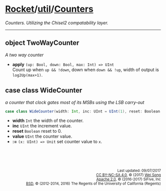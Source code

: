 [Rocket](../Readme.md)/[util](../util.md)/[Counters](https://github.com/freechipsproject/rocket-chip/tree/master/src/main/scala/util/Counters.scala)
========================
*Counters.*
*Utilizing the Chisel2 compatability layer.*

************************

object TwoWayCounter
-------------------
*A two way counter*

+ **apply** `(up: Bool, down: Bool, max: Int) => UInt`<br>
  Count up when `up && !down`, down when `down && !up`, width of output is `log2Up(max+1)`.

case class WideCounter
------------------
*a counter that clock gates most of its MSBs using the LSB carry-out*

~~~scala
case class WideCounter(width: Int, inc: UInt = UInt(1), reset: Boolean = true)
~~~
+ **width** `Int` the width of the counter.
+ **inc** `UInt` the increment value.
+ **reset** `Boolean` reset to 0.
+ **value** `UInt` the counter value.
+ **:=** `(x: UInt) => Unit` set counter value to `x`.

<br><br><br><p align="right">
<sub>
Last updated: 09/07/2017<br>
[CC BY-NC-SA 4.0](https://creativecommons.org/licenses/by-nc-sa/4.0/), &copy; (2017) [Wei Song](mailto:wsong83@gmail.com)<br>
[Apache 2.0](https://github.com/freechipsproject/rocket-chip/blob/master/LICENSE.SiFive), &copy; (2016-2017) SiFive, Inc<br>
[BSD](https://github.com/freechipsproject/rocket-chip/blob/master/LICENSE.Berkeley), &copy; (2012-2014, 2016) The Regents of the University of California (Regents)
</sub>
</p>
